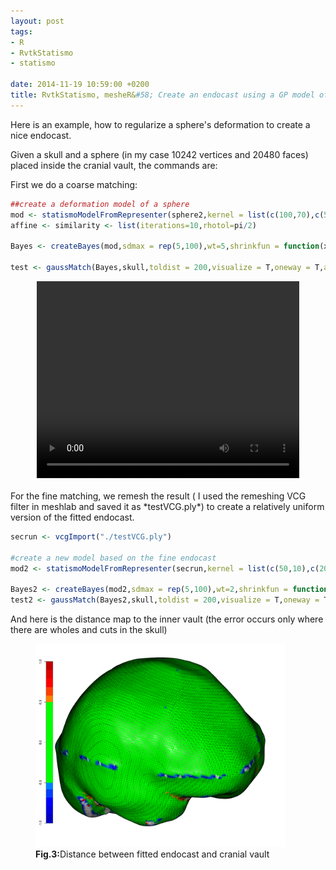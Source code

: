 ```yaml
---
layout: post
tags: 
- R 
- RvtkStatismo 
- statismo

date: 2014-11-19 10:59:00 +0200
title: RvtkStatismo, mesheR&#58; Create an endocast using a GP model of a sphere
---
```


Here is an example, how to regularize a sphere's deformation to create a nice endocast.

Given a skull and a sphere (in my case 10242 vertices and 20480 faces) placed inside the cranial vault, the commands are:

First we do a coarse matching:


```r
##create a deformation model of a sphere
mod <- statismoModelFromRepresenter(sphere2,kernel = list(c(100,70),c(50,50),c(20,5)),ncomp = 100,isoScale = 0.3)
affine <- similarity <- list(iterations=10,rhotol=pi/2)

Bayes <- createBayes(mod,sdmax = rep(5,100),wt=5,shrinkfun = function(x,i){ x <- x*0.9^i},align = F)

test <- gaussMatch(Bayes,skull,toldist = 200,visualize = T,oneway = T,angtol=pi/2,AmbergK=10,AmbergLambda = seq(from=0.4,to=1.2,length.out = 170),iterations = 170,sigma = 90,smooth=1,smoothtype = "HC",nh=100) 

```
<center>
<video width="420" height="315" controls> <source src="/resources/videos/endo.webm" frameborder="0" allowfullscreen> </video>
</center>

</br>
For the fine matching, we remesh the result ( I used the remeshing VCG filter in meshlab and saved it as *testVCG.ply*) to create a relatively uniform version of the fitted endocast.


```r
secrun <- vcgImport("./testVCG.ply")

#create a new model based on the fine endocast
mod2 <- statismoModelFromRepresenter(secrun,kernel = list(c(50,10),c(20,5)),ncomp = 100)

Bayes2 <- createBayes(mod2,sdmax = rep(5,100),wt=2,shrinkfun = function(x,i){ x <- x*0.9^i},align = F)
test2 <- gaussMatch(Bayes2,skull,toldist = 200,visualize = T,oneway = T,angtol=pi/2,AmbergK=10,AmbergLambda = seq(from=0.4,to=1.2,length.out = 20),iterations = 20,sigma = 20,nh=100)
```

And here is the distance map to the inner vault (the error occurs only where there are wholes and cuts in the skull)

<figure>
    <img rel="zoom" src="/resources/images/endodist.png" alt="endodist" width="400">
  <figcaption><b>Fig.3:</b>Distance between fitted endocast and cranial vault</figcaption>
</figure>

